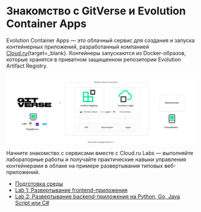 # Знакомство с GitVerse и Evolution Container Apps

Evolution Container Apps — это облачный сервиc для создания и запуска контейнерных приложений, разработанный компанией [Cloud.ru](https://cloud.ru){target=_blank}. Контейнеры запускаются из Docker-образов, которые хранятся в приватном защищенном репозитории Evolution Artifact Registry. 

![revision-running](images/gitverse_containerapps.svg)

Начните знакомство с сервисами вместе с Cloud.ru Labs — выполняйте лабораторные работы и получайте практические навыки управления контейнерами в облаке на примере развертывания типовых веб-приложений.

- [Подготовка среды](/prerequisites)
- [Lab 1: Развертывание frontend-приложения](/lab1)
- [Lab 2: Развертывание backend-приложения на Python, Go, Java Script или C#](/lab2)
